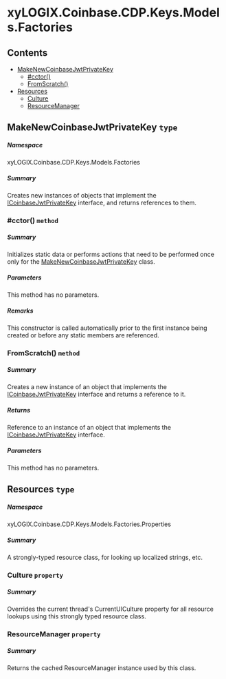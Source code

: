 <a name='assembly'></a>
# xyLOGIX.Coinbase.CDP.Keys.Models.Factories

## Contents

- [MakeNewCoinbaseJwtPrivateKey](#T-xyLOGIX-Coinbase-CDP-Keys-Models-Factories-MakeNewCoinbaseJwtPrivateKey 'xyLOGIX.Coinbase.CDP.Keys.Models.Factories.MakeNewCoinbaseJwtPrivateKey')
  - [#cctor()](#M-xyLOGIX-Coinbase-CDP-Keys-Models-Factories-MakeNewCoinbaseJwtPrivateKey-#cctor 'xyLOGIX.Coinbase.CDP.Keys.Models.Factories.MakeNewCoinbaseJwtPrivateKey.#cctor')
  - [FromScratch()](#M-xyLOGIX-Coinbase-CDP-Keys-Models-Factories-MakeNewCoinbaseJwtPrivateKey-FromScratch 'xyLOGIX.Coinbase.CDP.Keys.Models.Factories.MakeNewCoinbaseJwtPrivateKey.FromScratch')
- [Resources](#T-xyLOGIX-Coinbase-CDP-Keys-Models-Factories-Properties-Resources 'xyLOGIX.Coinbase.CDP.Keys.Models.Factories.Properties.Resources')
  - [Culture](#P-xyLOGIX-Coinbase-CDP-Keys-Models-Factories-Properties-Resources-Culture 'xyLOGIX.Coinbase.CDP.Keys.Models.Factories.Properties.Resources.Culture')
  - [ResourceManager](#P-xyLOGIX-Coinbase-CDP-Keys-Models-Factories-Properties-Resources-ResourceManager 'xyLOGIX.Coinbase.CDP.Keys.Models.Factories.Properties.Resources.ResourceManager')

<a name='T-xyLOGIX-Coinbase-CDP-Keys-Models-Factories-MakeNewCoinbaseJwtPrivateKey'></a>
## MakeNewCoinbaseJwtPrivateKey `type`

##### Namespace

xyLOGIX.Coinbase.CDP.Keys.Models.Factories

##### Summary

Creates new instances of objects that implement the
[ICoinbaseJwtPrivateKey](#T-xyLOGIX-Coinbase-CDP-Keys-Models-Interfaces-ICoinbaseJwtPrivateKey 'xyLOGIX.Coinbase.CDP.Keys.Models.Interfaces.ICoinbaseJwtPrivateKey') interface, and returns references to
them.

<a name='M-xyLOGIX-Coinbase-CDP-Keys-Models-Factories-MakeNewCoinbaseJwtPrivateKey-#cctor'></a>
### #cctor() `method`

##### Summary

Initializes static data or performs actions that need to be performed once only
for the
[MakeNewCoinbaseJwtPrivateKey](#T-xyLOGIX-Coinbase-CDP-Keys-Models-Factories-MakeNewCoinbaseJwtPrivateKey 'xyLOGIX.Coinbase.CDP.Keys.Models.Factories.MakeNewCoinbaseJwtPrivateKey')
class.

##### Parameters

This method has no parameters.

##### Remarks

This constructor is called automatically prior to the first instance
being created or before any static members are referenced.

<a name='M-xyLOGIX-Coinbase-CDP-Keys-Models-Factories-MakeNewCoinbaseJwtPrivateKey-FromScratch'></a>
### FromScratch() `method`

##### Summary

Creates a new instance of an object that implements the
[ICoinbaseJwtPrivateKey](#T-xyLOGIX-Coinbase-CDP-Keys-Models-Interfaces-ICoinbaseJwtPrivateKey 'xyLOGIX.Coinbase.CDP.Keys.Models.Interfaces.ICoinbaseJwtPrivateKey') interface and returns a reference to
it.

##### Returns

Reference to an instance of an object that implements the
[ICoinbaseJwtPrivateKey](#T-xyLOGIX-Coinbase-CDP-Keys-Models-Interfaces-ICoinbaseJwtPrivateKey 'xyLOGIX.Coinbase.CDP.Keys.Models.Interfaces.ICoinbaseJwtPrivateKey') interface.

##### Parameters

This method has no parameters.

<a name='T-xyLOGIX-Coinbase-CDP-Keys-Models-Factories-Properties-Resources'></a>
## Resources `type`

##### Namespace

xyLOGIX.Coinbase.CDP.Keys.Models.Factories.Properties

##### Summary

A strongly-typed resource class, for looking up localized strings, etc.

<a name='P-xyLOGIX-Coinbase-CDP-Keys-Models-Factories-Properties-Resources-Culture'></a>
### Culture `property`

##### Summary

Overrides the current thread's CurrentUICulture property for all
  resource lookups using this strongly typed resource class.

<a name='P-xyLOGIX-Coinbase-CDP-Keys-Models-Factories-Properties-Resources-ResourceManager'></a>
### ResourceManager `property`

##### Summary

Returns the cached ResourceManager instance used by this class.
